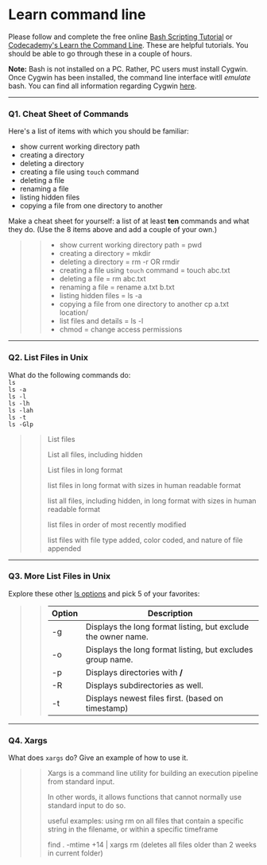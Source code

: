# Learn command line

Please follow and complete the free online [Bash Scripting Tutorial](https://ryanstutorials.net/bash-scripting-tutorial/) or [Codecademy's Learn the Command Line](https://www.codecademy.com/learn/learn-the-command-line). These are helpful tutorials. You should be able to go through these in a couple of hours.

**Note:** Bash is not installed on a PC. Rather, PC users must install Cygwin. Once Cygwin has been installed, the command line interface witll _emulate_ bash. You can find all information regarding Cygwin [here](https://www.cygwin.com/).

---

### Q1.  Cheat Sheet of Commands  

Here's a list of items with which you should be familiar:  
* show current working directory path
* creating a directory
* deleting a directory
* creating a file using `touch` command
* deleting a file
* renaming a file
* listing hidden files
* copying a file from one directory to another

Make a cheat sheet for yourself: a list of at least **ten** commands and what they do.  (Use the 8 items above and add a couple of your own.)  

> > - show current working directory path = pwd
> > - creating a directory = mkdir
> > - deleting a directory = rm -r OR rmdir
> > - creating a file using `touch` command = touch abc.txt
> > - deleting a file = rm abc.txt
> > - renaming a file = rename a.txt b.txt
> > - listing hidden files = ls -a
> > - copying a file from one directory to another cp a.txt location/
> > - list files and details = ls -l
> > - chmod = change access permissions

---

### Q2.  List Files in Unix   

What do the following commands do:  
`ls`  
`ls -a`  
`ls -l`  
`ls -lh`  
`ls -lah`  
`ls -t`  
`ls -Glp`  

> > List files
> >
> > List all files, including hidden
> >
> > List files in long format
> >
> > list files in long format with sizes in human readable format
> >
> > list all files, including hidden, in long format with sizes in human readable format
> >
> > list files in order of most recently modified
> >
> > list files with file type added, color coded, and nature of file appended

---

### Q3.  More List Files in Unix  

Explore these other [ls options](http://www.techonthenet.com/unix/basic/ls.php) and pick 5 of your favorites:

> > | Option | Description                                                  |
> > | ------ | ------------------------------------------------------------ |
> > | -g     | Displays the long format listing, but exclude the owner name. |
> > | -o     | Displays the long format listing, but excludes group name.   |
> > | -p     | Displays directories with **/**                              |
> > | -R     | Displays subdirectories as well.                             |
> > | -t     | Displays newest files first. (based on timestamp)            |

---

### Q4.  Xargs   

What does `xargs` do? Give an example of how to use it.

> > Xargs is a command line utility for building an execution pipeline from standard input.
> >
> > In other words, it allows functions that cannot normally use standard input to do so.
> >
> > useful examples: using rm on all files that contain a specific string in the filename, or within a specific timeframe
> >
> > find . -mtime +14  | xargs rm (deletes all files older than 2 weeks in current folder)

 

